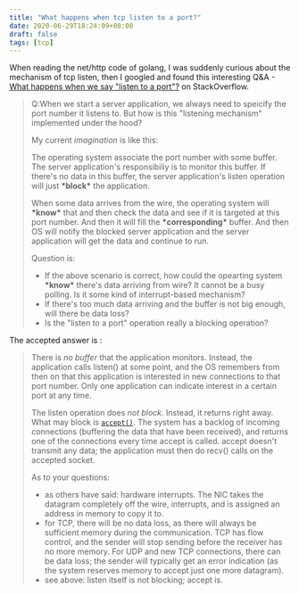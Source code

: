 ```yaml
---
title: "What happens when tcp listen to a port?"
date: 2020-06-29T18:24:09+08:00
draft: false
tags: [tcp]
---
```


When reading the net/http code of golang, I was suddenly curious about the mechanism of tcp listen, then I googled and found this interesting Q&A - [What happens when we say "listen to a port"?](https://stackoverflow.com/questions/4530187/what-happens-when-we-say-listen-to-a-port) on StackOverflow.

> Q:When we start a server application, we always need to speicify the port number it listens to. But how is this "listening mechanism" implemented under the hood?
>
> My current _imagination_ is like this:
>
> The operating system associate the port number with some buffer. The server application's responsibiliy is to monitor this buffer. If there's no data in this buffer, the server application's listen operation will just **\*block\*** the application.
>
> When some data arrives from the wire, the operating system will **\*know\*** that and then check the data and see if it is targeted at this port number. And then it will fill the **\*corresponding\*** buffer. And then OS will notify the blocked server application and the server application will get the data and continue to run.
>
> Question is:
>
> - If the above scenario is correct, how could the opearting system **\*know\*** there's data arriving from wire? It cannot be a busy polling. Is it some kind of interrupt-based mechanism?
> - If there's too much data arriving and the buffer is not big enough, will there be data loss?
> - Is the "listen to a port" operation really a blocking operation?

The accepted answer is :

> There is _no buffer_ that the application monitors. Instead, the application calls listen() at some point, and the OS remembers from then on that this application is interested in new connections to that port number. Only one application can indicate interest in a certain port at any time.
>
> The listen operation does _not block_. Instead, it returns right away. What may block is [`accept()`](http://linux.die.net/man/2/accept). The system has a backlog of incoming connections (buffering the data that have been received), and returns one of the connections every time accept is called. accept doesn't transmit any data; the application must then do recv() calls on the accepted socket.
>
> As to your questions:
>
> - as others have said: hardware interrupts. The NIC takes the datagram completely off the wire, interrupts, and is assigned an address in memory to copy it to.
> - for TCP, there will be no data loss, as there will always be sufficient memory during the communication. TCP has flow control, and the sender will stop sending before the receiver has no more memory. For UDP and new TCP connections, there can be data loss; the sender will typically get an error indication (as the system reserves memory to accept just one more datagram).
> - see above: listen itself is not blocking; accept is.

